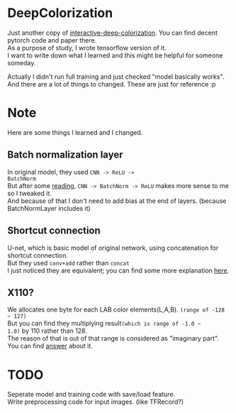 # DeepColorization

Just another copy of [interactive-deep-colorization](https://github.com/yellowisher/DeepColorization). You can find decent pytorch code and paper there.  
As a purpose of study, I wrote tensorflow version of it.  
I want to write down what I learned and this might be helpful for someone someday.  

Actually I didn't run full training and just checked "model basically works".  
And there are a lot of things to changed. These are just for reference :p

# Note
Here are some things I learned and I changed.
## Batch normalization layer  
In original model, they used <code>CNN -> ReLU -> BatchNorm</code>  
But after some [reading](https://www.quora.com/What-is-the-order-of-using-batch-normalization-Is-it-before-or-after-activation-function), <code>CNN -> BatchNorm -> ReLU</code> makes more sense to me so I tweaked it.  
And because of that I don't need to add bias at the end of layers. (because BatchNormLayer includes it)

## Shortcut connection
U-net, which is basic model of original network, using concatenation for shortcut connection.  
But they used <code>conv+add</code> rather than <code>concat</code>  
I just noticed they are equivalent; you can find some more explanation [here](https://github.com/junyanz/interactive-deep-colorization/issues/55).

## X110?
We allocates one byte for each LAB color elements(L,A,B). <code>(range of -128 ~ 127)</code>  
But you can find they multiplying result<code>(which is range of -1.0 ~ 1.0)</code> by 110 rather than 128.  
The reason of that is out of that range is considered as "imaginary part". You can find [answer](https://stackoverflow.com/questions/19099063/what-are-the-ranges-of-coordinates-in-the-cielab-color-space) about it.

# TODO
Seperate model and training code with save/load feature.  
Write preprocessing code for input images. (like TFRecord?)
